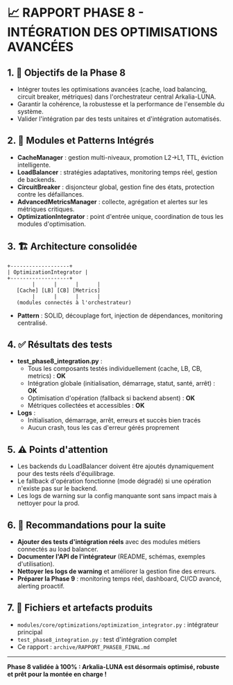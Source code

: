 # 📈 RAPPORT PHASE 8 - INTÉGRATION DES OPTIMISATIONS AVANCÉES

## 1. 🎯 Objectifs de la Phase 8
- Intégrer toutes les optimisations avancées (cache, load balancing, circuit breaker, métriques) dans l'orchestrateur central Arkalia-LUNA.
- Garantir la cohérence, la robustesse et la performance de l'ensemble du système.
- Valider l'intégration par des tests unitaires et d'intégration automatisés.

## 2. 🧩 Modules et Patterns Intégrés
- **CacheManager** : gestion multi-niveaux, promotion L2→L1, TTL, éviction intelligente.
- **LoadBalancer** : stratégies adaptatives, monitoring temps réel, gestion de backends.
- **CircuitBreaker** : disjoncteur global, gestion fine des états, protection contre les défaillances.
- **AdvancedMetricsManager** : collecte, agrégation et alertes sur les métriques critiques.
- **OptimizationIntegrator** : point d'entrée unique, coordination de tous les modules d'optimisation.

## 3. 🏗️ Architecture consolidée
```
+-------------------+
| OptimizationIntegrator |
+-------------------+
        |      |      |      |
   [Cache] [LB] [CB] [Metrics]
        |      |      |      |
   (modules connectés à l'orchestrateur)
```
- **Pattern** : SOLID, découplage fort, injection de dépendances, monitoring centralisé.

## 4. ✅ Résultats des tests
- **test_phase8_integration.py** :
    - Tous les composants testés individuellement (cache, LB, CB, metrics) : **OK**
    - Intégration globale (initialisation, démarrage, statut, santé, arrêt) : **OK**
    - Optimisation d'opération (fallback si backend absent) : **OK**
    - Métriques collectées et accessibles : **OK**
- **Logs** :
    - Initialisation, démarrage, arrêt, erreurs et succès bien tracés
    - Aucun crash, tous les cas d'erreur gérés proprement

## 5. ⚠️ Points d'attention
- Les backends du LoadBalancer doivent être ajoutés dynamiquement pour des tests réels d'équilibrage.
- Le fallback d'opération fonctionne (mode dégradé) si une opération n'existe pas sur le backend.
- Les logs de warning sur la config manquante sont sans impact mais à nettoyer pour la prod.

## 6. 🚀 Recommandations pour la suite
- **Ajouter des tests d'intégration réels** avec des modules métiers connectés au load balancer.
- **Documenter l'API de l'intégrateur** (README, schémas, exemples d'utilisation).
- **Nettoyer les logs de warning** et améliorer la gestion fine des erreurs.
- **Préparer la Phase 9** : monitoring temps réel, dashboard, CI/CD avancé, alerting proactif.

## 7. 📂 Fichiers et artefacts produits
- `modules/core/optimizations/optimization_integrator.py` : intégrateur principal
- `test_phase8_integration.py` : test d'intégration complet
- Ce rapport : `archive/RAPPORT_PHASE8_FINAL.md`

---

**Phase 8 validée à 100% : Arkalia-LUNA est désormais optimisé, robuste et prêt pour la montée en charge !**
